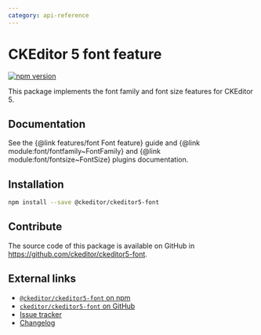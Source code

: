 ```yaml
---
category: api-reference
---
```


# CKEditor 5 font feature

[![npm version](https://badge.fury.io/js/%40ckeditor%2Fckeditor5-font.svg)](https://www.npmjs.com/package/@ckeditor/ckeditor5-font)

This package implements the font family and font size features for CKEditor 5.

## Documentation

See the {@link features/font Font feature} guide
and {@link module:font/fontfamily~FontFamily} and {@link module:font/fontsize~FontSize} plugins documentation.

## Installation

```bash
npm install --save @ckeditor/ckeditor5-font
```

## Contribute

The source code of this package is available on GitHub in https://github.com/ckeditor/ckeditor5-font.

## External links

* [`@ckeditor/ckeditor5-font` on npm](https://www.npmjs.com/package/@ckeditor/ckeditor5-font)
* [`ckeditor/ckeditor5-font` on GitHub](https://github.com/ckeditor/ckeditor5-font)
* [Issue tracker](https://github.com/ckeditor/ckeditor5-font/issues)
* [Changelog](https://github.com/ckeditor/ckeditor5-font/blob/master/CHANGELOG.md)
